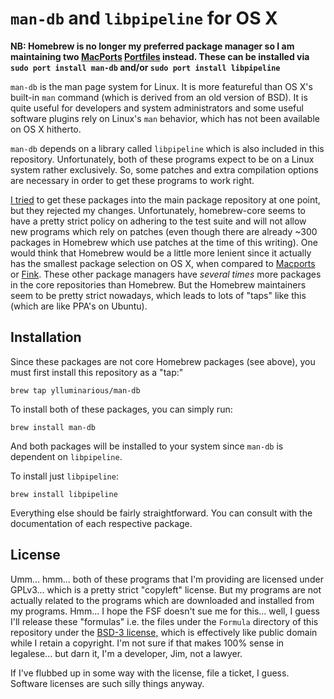 # `man-db` and `libpipeline` for OS X

**NB: Homebrew is no longer my preferred package manager so I am maintaining two [MacPorts](https://www.macports.org/ports.php?by=name&substr=man-db) [Portfiles](https://www.macports.org/ports.php?by=name&substr=libpipeline) instead. These can be installed via `sudo port install man-db` and/or `sudo port install libpipeline`**

`man-db` is the man page system for Linux. It is more featureful than OS X's built-in `man` command (which is derived from an old version of BSD). It is quite useful for developers and system administrators and some useful software plugins rely on Linux's `man` behavior, which has not been available on OS X hitherto.

`man-db` depends on a library called `libpipeline` which is also included in this repository. Unfortunately, both of these programs expect to be on a Linux system rather exclusively. So, some patches and extra compilation options are necessary in order to get these programs to work right.

[I tried](https://github.com/Homebrew/homebrew-core/pull/25376) to get these packages into the main package repository at one point, but they rejected my changes. Unfortunately, homebrew-core seems to have a pretty strict policy on adhering to the test suite and will not allow new programs which rely on patches (even though there are already ~300 packages in Homebrew which use patches at the time of this writing). One would think that Homebrew would be a little more lenient since it actually has the smallest package selection on OS X, when compared to [Macports](https://www.macports.org/ports.php) or [Fink](http://pdb.finkproject.org/pdb/index.php?phpLang=en). These other package managers have *several times* more packages in the core repositories than Homebrew. But the Homebrew maintainers seem to be pretty strict nowadays, which leads to lots of "taps" like this (which are like PPA's on Ubuntu).

## Installation

Since these packages are not core Homebrew packages (see above), you must first install this repository as a "tap:"

```
brew tap ylluminarious/man-db
```

To install both of these packages, you can simply run:

```
brew install man-db
```

And both packages will be installed to your system since `man-db` is dependent on `libpipeline`.

To install just `libpipeline`:

```
brew install libpipeline
```

Everything else should be fairly straightforward. You can consult with the documentation of each respective package.

## License

Umm... hmm... both of these programs that I'm providing are licensed under GPLv3... which is a pretty strict "copyleft" license. But my programs are not actually related to the programs which are downloaded and installed from my programs. Hmm... I hope the FSF doesn't sue me for this... well, I guess I'll release these "formulas" i.e. the files under the `Formula` directory of this repository under the [BSD-3 license,](https://opensource.org/licenses/BSD-3-Clause) which is effectively like public domain while I retain a copyright. I'm not sure if that makes 100% sense in legalese... but darn it, I'm a developer, Jim, not a lawyer.

If I've flubbed up in some way with the license, file a ticket, I guess. Software licenses are such silly things anyway.